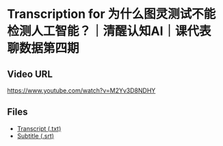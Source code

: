 # Transcription for 为什么图灵测试不能检测人工智能？｜清醒认知AI｜课代表聊数据第四期
## Video URL
https://www.youtube.com/watch?v=M2Yv3D8NDHY
 
## Files
- [Transcript (.txt)](./transcript.txt)
- [Subtitle (.srt)](./transcript.srt)
